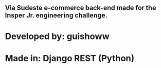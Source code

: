 ## Via Sudeste e-commerce back-end made for the Insper Jr. engineering challenge.

# Developed by: guishoww

# Made in: Django REST (Python)
